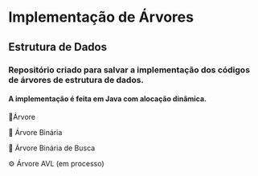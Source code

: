 # Implementação de Árvores

## Estrutura de Dados

### Repositório criado para salvar a implementação dos códigos de árvores de estrutura de dados.

#### A implementação é feita em Java com alocação dinâmica.

📍Árvore

📍 Árvore Binária

📍 Árvore Binária de Busca

⚙ Árvore AVL (em processo)


